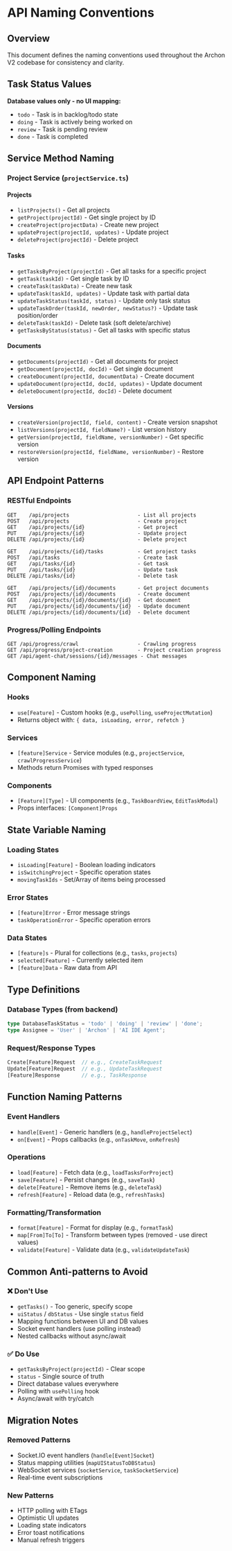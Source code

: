 # API Naming Conventions

## Overview
This document defines the naming conventions used throughout the Archon V2 codebase for consistency and clarity.

## Task Status Values
**Database values only - no UI mapping:**
- `todo` - Task is in backlog/todo state
- `doing` - Task is actively being worked on
- `review` - Task is pending review
- `done` - Task is completed

## Service Method Naming

### Project Service (`projectService.ts`)

#### Projects
- `listProjects()` - Get all projects
- `getProject(projectId)` - Get single project by ID
- `createProject(projectData)` - Create new project
- `updateProject(projectId, updates)` - Update project
- `deleteProject(projectId)` - Delete project

#### Tasks
- `getTasksByProject(projectId)` - Get all tasks for a specific project
- `getTask(taskId)` - Get single task by ID
- `createTask(taskData)` - Create new task
- `updateTask(taskId, updates)` - Update task with partial data
- `updateTaskStatus(taskId, status)` - Update only task status
- `updateTaskOrder(taskId, newOrder, newStatus?)` - Update task position/order
- `deleteTask(taskId)` - Delete task (soft delete/archive)
- `getTasksByStatus(status)` - Get all tasks with specific status

#### Documents
- `getDocuments(projectId)` - Get all documents for project
- `getDocument(projectId, docId)` - Get single document
- `createDocument(projectId, documentData)` - Create document
- `updateDocument(projectId, docId, updates)` - Update document
- `deleteDocument(projectId, docId)` - Delete document

#### Versions
- `createVersion(projectId, field, content)` - Create version snapshot
- `listVersions(projectId, fieldName?)` - List version history
- `getVersion(projectId, fieldName, versionNumber)` - Get specific version
- `restoreVersion(projectId, fieldName, versionNumber)` - Restore version

## API Endpoint Patterns

### RESTful Endpoints
```
GET    /api/projects                      - List all projects
POST   /api/projects                      - Create project
GET    /api/projects/{id}                 - Get project
PUT    /api/projects/{id}                 - Update project
DELETE /api/projects/{id}                 - Delete project

GET    /api/projects/{id}/tasks           - Get project tasks
POST   /api/tasks                         - Create task
GET    /api/tasks/{id}                    - Get task
PUT    /api/tasks/{id}                    - Update task
DELETE /api/tasks/{id}                    - Delete task

GET    /api/projects/{id}/documents       - Get project documents
POST   /api/projects/{id}/documents       - Create document
GET    /api/projects/{id}/documents/{id}  - Get document
PUT    /api/projects/{id}/documents/{id}  - Update document
DELETE /api/projects/{id}/documents/{id}  - Delete document
```

### Progress/Polling Endpoints
```
GET /api/progress/crawl                   - Crawling progress
GET /api/progress/project-creation        - Project creation progress
GET /api/agent-chat/sessions/{id}/messages - Chat messages
```

## Component Naming

### Hooks
- `use[Feature]` - Custom hooks (e.g., `usePolling`, `useProjectMutation`)
- Returns object with: `{ data, isLoading, error, refetch }`

### Services
- `[feature]Service` - Service modules (e.g., `projectService`, `crawlProgressService`)
- Methods return Promises with typed responses

### Components
- `[Feature][Type]` - UI components (e.g., `TaskBoardView`, `EditTaskModal`)
- Props interfaces: `[Component]Props`

## State Variable Naming

### Loading States
- `isLoading[Feature]` - Boolean loading indicators
- `isSwitchingProject` - Specific operation states
- `movingTaskIds` - Set/Array of items being processed

### Error States
- `[feature]Error` - Error message strings
- `taskOperationError` - Specific operation errors

### Data States
- `[feature]s` - Plural for collections (e.g., `tasks`, `projects`)
- `selected[Feature]` - Currently selected item
- `[feature]Data` - Raw data from API

## Type Definitions

### Database Types (from backend)
```typescript
type DatabaseTaskStatus = 'todo' | 'doing' | 'review' | 'done';
type Assignee = 'User' | 'Archon' | 'AI IDE Agent';
```

### Request/Response Types
```typescript
Create[Feature]Request  // e.g., CreateTaskRequest
Update[Feature]Request  // e.g., UpdateTaskRequest
[Feature]Response       // e.g., TaskResponse
```

## Function Naming Patterns

### Event Handlers
- `handle[Event]` - Generic handlers (e.g., `handleProjectSelect`)
- `on[Event]` - Props callbacks (e.g., `onTaskMove`, `onRefresh`)

### Operations
- `load[Feature]` - Fetch data (e.g., `loadTasksForProject`)
- `save[Feature]` - Persist changes (e.g., `saveTask`)
- `delete[Feature]` - Remove items (e.g., `deleteTask`)
- `refresh[Feature]` - Reload data (e.g., `refreshTasks`)

### Formatting/Transformation
- `format[Feature]` - Format for display (e.g., `formatTask`)
- `map[From]To[To]` - Transform between types (removed - use direct values)
- `validate[Feature]` - Validate data (e.g., `validateUpdateTask`)

## Common Anti-patterns to Avoid

### ❌ Don't Use
- `getTasks()` - Too generic, specify scope
- `uiStatus` / `dbStatus` - Use single `status` field
- Mapping functions between UI and DB values
- Socket event handlers (use polling instead)
- Nested callbacks without async/await

### ✅ Do Use
- `getTasksByProject(projectId)` - Clear scope
- `status` - Single source of truth
- Direct database values everywhere
- Polling with `usePolling` hook
- Async/await with try/catch

## Migration Notes

### Removed Patterns
- Socket.IO event handlers (`handle[Event]Socket`)
- Status mapping utilities (`mapUIStatusToDBStatus`)
- WebSocket services (`socketService`, `taskSocketService`)
- Real-time event subscriptions

### New Patterns
- HTTP polling with ETags
- Optimistic UI updates
- Loading state indicators
- Error toast notifications
- Manual refresh triggers